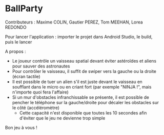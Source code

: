 # BallParty

Contributeurs : Maxime COLIN, Gautier PEREZ, Tom MEEHAN, Lorea REDONDO

Pour lancer l'application : importer le projet dans Android Studio, le build, puis le lancer

A propos :
- Le joueur contrôle un vaisseau spatial devant éviter astéroïdes et aliens pour sauver des astronautes
- Pour contrôler le vaisseau, il suffit de swiper vers la gauche ou la droite (écran tactile)
- Il est possible de tuer un alien s'il est juste devant le vaisseau en soufflant dans le micro ou en criant fort (par exemple "NINJA !", mais n'importe quoi fera l'affaire)
- Si un mur d'obstacles infranchissable se présente, il est possible de pencher le téléphone sur la gauche/droite pour décaler les obstacles sur le côté (accéléromètre)
  - Cette capacité n'est disponible que toutes les 10 secondes afin d'éviter que le jeu ne devienne trop simple

Bon jeu à vous !
